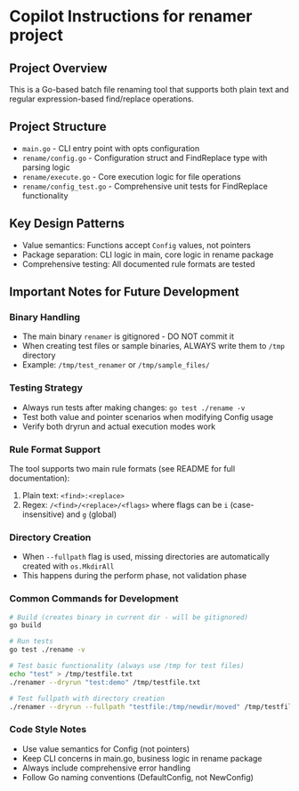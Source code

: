 # Copilot Instructions for renamer project

## Project Overview
This is a Go-based batch file renaming tool that supports both plain text and regular expression-based find/replace operations.

## Project Structure
- `main.go` - CLI entry point with opts configuration
- `rename/config.go` - Configuration struct and FindReplace type with parsing logic
- `rename/execute.go` - Core execution logic for file operations
- `rename/config_test.go` - Comprehensive unit tests for FindReplace functionality

## Key Design Patterns
- Value semantics: Functions accept `Config` values, not pointers
- Package separation: CLI logic in main, core logic in rename package
- Comprehensive testing: All documented rule formats are tested

## Important Notes for Future Development

### Binary Handling
- The main binary `renamer` is gitignored - DO NOT commit it
- When creating test files or sample binaries, ALWAYS write them to `/tmp` directory
- Example: `/tmp/test_renamer` or `/tmp/sample_files/`

### Testing Strategy
- Always run tests after making changes: `go test ./rename -v`
- Test both value and pointer scenarios when modifying Config usage
- Verify both dryrun and actual execution modes work

### Rule Format Support
The tool supports two main rule formats (see README for full documentation):
1. Plain text: `<find>:<replace>`
2. Regex: `/<find>/<replace>/<flags>` where flags can be `i` (case-insensitive) and `g` (global)

### Directory Creation
- When `--fullpath` flag is used, missing directories are automatically created with `os.MkdirAll`
- This happens during the perform phase, not validation phase

### Common Commands for Development
```bash
# Build (creates binary in current dir - will be gitignored)
go build

# Run tests
go test ./rename -v

# Test basic functionality (always use /tmp for test files)
echo "test" > /tmp/testfile.txt
./renamer --dryrun "test:demo" /tmp/testfile.txt

# Test fullpath with directory creation
./renamer --dryrun --fullpath "testfile:/tmp/newdir/moved" /tmp/testfile.txt
```

### Code Style Notes
- Use value semantics for Config (not pointers)
- Keep CLI concerns in main.go, business logic in rename package
- Always include comprehensive error handling
- Follow Go naming conventions (DefaultConfig, not NewConfig)
